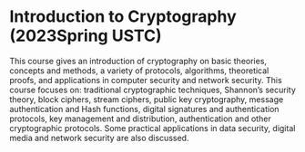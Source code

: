 # Introduction to Cryptography (2023Spring USTC)

This course gives an introduction of cryptography on basic theories, concepts and methods, a variety of protocols, algorithms, theoretical proofs, and applications in computer security and network security. This course focuses on: traditional cryptographic techniques, Shannon’s security theory, block ciphers, stream ciphers, public key cryptography, message authentication and Hash functions, digital signatures and authentication protocols, key management and distribution, authentication and other cryptographic protocols. Some practical applications in data security, digital media and network security are also discussed.
